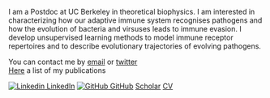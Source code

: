 I am a Postdoc at UC Berkeley in theoretical biophysics.
I am interested in characterizing how our adaptive immune system recognises pathogens and how the evolution of bacteria and virsuses leads to immune evasion.
I develop unsupervised learning methods to model immune receptor repertoires and to describe evolutionary trajectories of evolving pathogens.

You can contact me by [email](mailto:giulioisac@gmail.com) or [twitter](https://twitter.com/giulioisacchini)  
[Here](./another-page.md) a list of my publications

[![Linkedin](https://i.stack.imgur.com/gVE0j.png) LinkedIn](https://www.linkedin.com/in/giulio-isacchini-a71662144)
[![GitHub](https://i.stack.imgur.com/tskMh.png) GitHub](https://github.com/giulioisac/)
[Scholar](https://scholar.google.com/citations?user=sDEicokAAAAJ&hl=en)
[CV](./cv.md)
